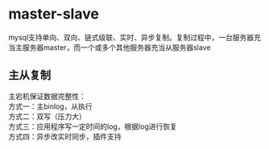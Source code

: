 # master-slave

mysql支持单向、双向、链式级联、实时、异步复制。复制过程中，一台服务器充当主服务器master，而一个或多个其他服务器充当从服务器slave

主从复制
-------
主宕机保证数据完整性：<br>
方式一：主binlog，从执行<br>
方式二：双写（压力大）<br>
方式三：应用程序写一定时间的log，根据log进行恢复<br>
方式四：异步改实时同步，插件支持<br>
